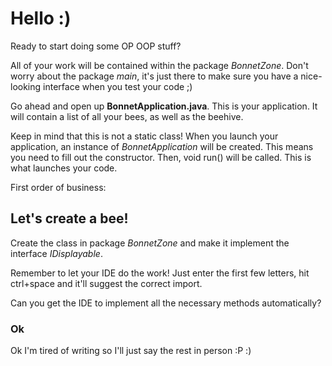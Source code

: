 # Hello :)

Ready to start doing some OP OOP stuff?

All of your work will be contained within the package *BonnetZone*.
Don't worry about the package *main*, it's just there to make sure
you have a nice-looking interface when you test your code ;)

Go ahead and open up **BonnetApplication.java**.
This is your application. It will contain a list of all your bees,
as well as the beehive.

Keep in mind that this is not a static class! When you launch your
application, an instance of *BonnetApplication* will be created.
This means you need to fill out the constructor. Then, void run()
will be called. This is what launches your code.

First order of business:

##	Let's create a bee!

Create the class <Abeille> in package *BonnetZone* and make it
implement the interface *IDisplayable*.

Remember to let your IDE do the work! Just enter the first few
letters, hit ctrl+space and it'll suggest the correct import.

Can you get the IDE to implement all the necessary methods
automatically?

### Ok

Ok I'm tired of writing so I'll just say the rest in person :P
:)